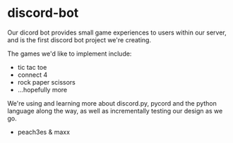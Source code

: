 # discord-bot

Our dicord bot provides small game experiences to users within our server, and is the first discord bot project we're creating.

The games we'd like to implement include:
- tic tac toe
- connect 4
- rock paper scissors
- ...hopefully more

We're using and learning more about discord.py, pycord and the python language along the way, as well as incrementally testing our design as we go.

- peach3es & maxx
